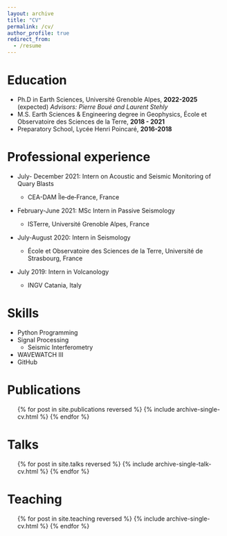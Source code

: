 ```yaml
---
layout: archive
title: "CV"
permalink: /cv/
author_profile: true
redirect_from:
  - /resume
---
```


Education
======
* Ph.D in Earth Sciences, Université Grenoble Alpes, **2022-2025** (expected) *Advisors: Pierre Boué and Laurent Stehly*
* M.S. Earth Sciences & Engineering degree in Geophysics, École et Observatoire des Sciences de la Terre, **2018 - 2021**
* Preparatory School, Lycée Henri Poincaré, **2016-2018**

Professional experience
======
* July- December 2021: Intern on Acoustic and Seismic Monitoring of Quary Blasts
  * CEA-DAM Île‐de‐France, France

* February-June 2021: MSc Intern in Passive Seismology
  * ISTerre, Université Grenoble Alpes, France

* July-August 2020: Intern in Seismology
  * École et Observatoire des Sciences de la Terre, Université de Strasbourg, France

* July 2019: Intern in Volcanology
  * INGV Catania, Italy
  
Skills
======
* Python Programming
* Signal Processing
  * Seismic Interferometry
* WAVEWATCH III
* GitHub


Publications
======
  <ul>{% for post in site.publications reversed %}
    {% include archive-single-cv.html %}
  {% endfor %}</ul>
  
Talks
======
  <ul>{% for post in site.talks reversed %}
    {% include archive-single-talk-cv.html  %}
  {% endfor %}</ul>
  
Teaching
======
  <ul>{% for post in site.teaching reversed %}
    {% include archive-single-cv.html %}
  {% endfor %}</ul>